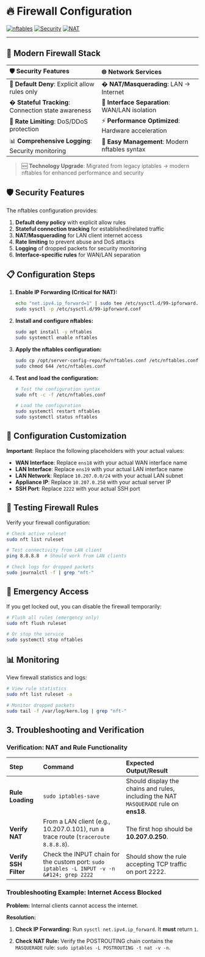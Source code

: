 # 🔥 **Firewall Configuration**

[![nftables](https://img.shields.io/badge/nftables-1.0+-red?style=for-the-badge&logo=linux&logoColor=white)](https://netfilter.org/projects/nftables/)
[![Security](https://img.shields.io/badge/Security-Enterprise%20Grade-success?style=for-the-badge&logo=shield&logoColor=white)](./nftables.conf)
[![NAT](https://img.shields.io/badge/NAT-Enabled-blue?style=for-the-badge&logo=router&logoColor=white)](./nftables.conf)

---

## 🎯 **Modern Firewall Stack**

| 🛡️ **Security Features** | 🌐 **Network Services** |
|:---|:---|
| 🚫 **Default Deny**: Explicit allow rules only | � **NAT/Masquerading**: LAN → Internet |
| � **Stateful Tracking**: Connection state awareness | 🎯 **Interface Separation**: WAN/LAN isolation |
| 🚨 **Rate Limiting**: DoS/DDoS protection | ⚡ **Performance Optimized**: Hardware acceleration |
| 📊 **Comprehensive Logging**: Security monitoring | 🔧 **Easy Management**: Modern nftables syntax |

> 🆕 **Technology Upgrade**: Migrated from legacy iptables → modern nftables for enhanced performance and security

## 🛡️ Security Features

The nftables configuration provides:

1. **Default deny policy** with explicit allow rules
2. **Stateful connection tracking** for established/related traffic
3. **NAT/Masquerading** for LAN client internet access
4. **Rate limiting** to prevent abuse and DoS attacks
5. **Logging** of dropped packets for security monitoring
6. **Interface-specific rules** for WAN/LAN separation

## 📋 Configuration Steps

1. **Enable IP Forwarding (Critical for NAT):**

    ```bash
    echo "net.ipv4.ip_forward=1" | sudo tee /etc/sysctl.d/99-ipforward.conf
    sudo sysctl -p /etc/sysctl.d/99-ipforward.conf
    ```

2. **Install and configure nftables:**

    ```bash
    sudo apt install -y nftables
    sudo systemctl enable nftables
    ```

3. **Apply the nftables configuration:**

    ```bash
    sudo cp /opt/server-config-repo/fw/nftables.conf /etc/nftables.conf
    sudo chmod 644 /etc/nftables.conf
    ```

4. **Test and load the configuration:**

    ```bash
    # Test the configuration syntax
    sudo nft -c -f /etc/nftables.conf
    
    # Load the configuration
    sudo systemctl restart nftables
    sudo systemctl status nftables
    ```

## 🔧 Configuration Customization

**Important**: Replace the following placeholders with your actual values:

- **WAN Interface**: Replace `ens18` with your actual WAN interface name
- **LAN Interface**: Replace `ens19` with your actual LAN interface name  
- **LAN Network**: Replace `10.207.0.0/24` with your actual LAN subnet
- **Appliance IP**: Replace `10.207.0.250` with your actual server IP
- **SSH Port**: Replace `2222` with your actual SSH port

## 🧪 Testing Firewall Rules

Verify your firewall configuration:

```bash
# Check active ruleset
sudo nft list ruleset

# Test connectivity from LAN client
ping 8.8.8.8  # Should work from LAN clients

# Check logs for dropped packets
sudo journalctl -f | grep "nft-"
```

## 🚨 Emergency Access

If you get locked out, you can disable the firewall temporarily:

```bash
# Flush all rules (emergency only)
sudo nft flush ruleset

# Or stop the service
sudo systemctl stop nftables
```

## 📊 Monitoring

View firewall statistics and logs:

```bash
# View rule statistics
sudo nft list ruleset -a

# Monitor dropped packets
sudo tail -f /var/log/kern.log | grep "nft-"
```

## 3. Troubleshooting and Verification

### Verification: NAT and Rule Functionality

| Step | Command | Expected Output/Result |
| :--- | :--- | :--- |
| **Rule Loading** | `sudo iptables-save` | Should display the chains and rules, including the NAT `MASQUERADE` rule on **ens18**. |
| **Verify NAT** | From a LAN client (e.g., 10.207.0.101), run a trace route (`traceroute 8.8.8.8`). | The first hop should be **10.207.0.250**. |
| **Verify SSH Filter** | Check the INPUT chain for the custom port: `sudo iptables -L INPUT -v -n &#124; grep 2222` | Should show the rule accepting TCP traffic on port 2222. |

### Troubleshooting Example: Internet Access Blocked

**Problem:** Internal clients cannot access the internet.

**Resolution:**

1. **Check IP Forwarding:** Run `sysctl net.ipv4.ip_forward`. It **must** return `1`.

2. **Check NAT Rule:** Verify the POSTROUTING chain contains the `MASQUERADE` rule:
   `sudo iptables -L POSTROUTING -t nat -v -n`.
